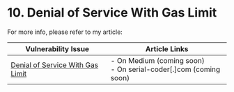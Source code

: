 # 10. Denial of Service With Gas Limit

For more info, please refer to my article:

| Vulnerability Issue | Article Links |
| --- | --- |
| [Denial of Service With Gas Limit]() | - On Medium (coming soon)<br /> - On serial-coder[.]com (coming soon) |